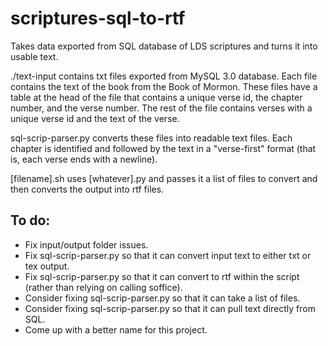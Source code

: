 # scriptures-sql-to-rtf
Takes data exported from SQL database of LDS scriptures and turns it into usable text.

./text-input contains txt files exported from MySQL 3.0 database. Each file contains the text of the book from the Book of Mormon. These files have a table at the head of the file that contains a unique verse id, the chapter number, and the verse number. The rest of the file contains verses with a unique verse id and the text of the verse.

sql-scrip-parser.py converts these files into readable text files. Each chapter is identified and followed by the text in a "verse-first" format (that is, each verse ends with a newline).

[filename].sh uses [whatever].py and passes it a list of files to convert and then converts the output into rtf files.

## To do:
* Fix input/output folder issues.
* Fix sql-scrip-parser.py so that it can convert input text to either txt or tex output.
* Fix sql-scrip-parser.py so that it can convert to rtf within the script (rather than relying on calling soffice).
* Consider fixing sql-scrip-parser.py so that it can take a list of files.
* Consider fixing sql-scrip-parser.py so that it can pull text directly from SQL.
* Come up with a better name for this project.

